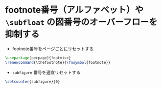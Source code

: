 # footnote番号（アルファベット）や `\subfloat` の図番号のオーバーフローを抑制する

- footnote番号をページごとにリセットする

```latex
\usepackage[perpage]{footmisc}
\renewcommand{\thefootnote}{\fnsymbol{footnote}}
```

- `subfigure` 番号を適宜リセットする

```latex
\setcounter{subfigure}{0}
```
